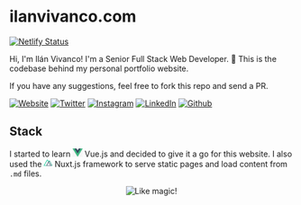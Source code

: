 # ilanvivanco.com

[![Netlify Status](https://api.netlify.com/api/v1/badges/4e9fe96e-7e5a-4c39-9592-093ce60851c5/deploy-status)](https://app.netlify.com/sites/ilanvivanco/deploys)

Hi, I'm Ilán Vivanco! I'm a Senior Full Stack Web Developer.
🚀 This is the codebase behind my personal portfolio website.

If you have any suggestions, feel free to fork this repo and send a PR.

[![Website](https://img.shields.io/badge/-ilanvivanco.com-475b7d?style=flat-square&logo=google-chrome&logoColor=white)](https://ilanvivanco.com)
[![Twitter](https://img.shields.io/badge/-Twitter-1DA1F2?style=flat-square&logo=twitter&logoColor=white)](https://twitter.com/IlanVivanco)
[![Instagram](https://img.shields.io/badge/-Instagram-E4405F?style=flat-square&logo=instagram&logoColor=white)](https://www.instagram.com/ilanvivanco)
[![LinkedIn](https://img.shields.io/badge/-LinkedIn-0A66C2?style=flat-square&logo=Linkedin&logoColor=white)](https://www.linkedin.com/in/ilanvivanco)
[![Github](https://img.shields.io/badge/-Github-181717?style=flat-square&logo=github&logoColor=white)](https://github.com/IlanVivanco)


## Stack

I started to learn <img src="assets/images/global/vue.png" height="15px" /> Vue.js and decided to give it a go for this website.
I also used the <img src="assets/images/global/nuxt.png" height="15px" /> Nuxt.js framework to serve static pages and load content from `.md` files.

<p align="center"><img src="https://media.giphy.com/media/3o84U6421OOWegpQhq/giphy.gif" alt="Like magic!" /></p>
